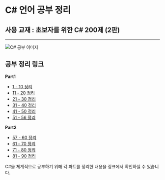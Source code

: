 # C# 언어 공부 정리

## 사용 교재 : 초보자를 위한 C# 200제 (2판)
-----------------------------------------------------------------

![C# 공부 이미지](https://github.com/user-attachments/assets/db340247-e1d7-4b05-9129-007f8474011f)


## 공부 정리 링크
__Part1__
- [1 - 10 정리](https://nonamed02.tistory.com/29)
- [11 - 20 정리](https://nonamed02.tistory.com/30)
- [21 - 30 정리](https://nonamed02.tistory.com/31)
- [31 - 40 정리](https://nonamed02.tistory.com/32)
- [41 - 50 정리](https://nonamed02.tistory.com/33)
- [51 - 56 정리](https://nonamed02.tistory.com/34)
  
__Part2__
- [57 - 60 정리](https://nonamed02.tistory.com/35)
- [61 - 70 정리](https://nonamed02.tistory.com/36)
- [71 - 80 정리](https://nonamed02.tistory.com/37)
- [81 - 90 정리](https://nonamed02.tistory.com/38)


C#을 체계적으로 공부하기 위해 각 파트를 정리한 내용을 링크에서 확인하실 수 있습니다.
